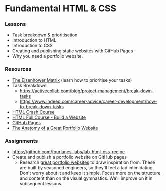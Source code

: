# Fundamental HTML & CSS

### Lessons

* Task breakdown & prioritisation
* Introduction to HTML
* Introduction to CSS
* Creating and publishing static websites with GitHub Pages
* Why you need a portfolio website.

### Resources

- [The Eisenhower Matrix](https://asana.com/resources/eisenhower-matrix) (learn how to prioritise your tasks)
- Task Breakdown
    - https://activecollab.com/blog/project-management/break-down-tasks
    - https://www.indeed.com/career-advice/career-development/how-to-break-down-tasks
- [HTML Crash Course](https://www.youtube.com/watch?v=qz0aGYrrlhU)
- [HTML Full Course - Build a Website](https://www.youtube.com/watch?v=pQN-pnXPaVg)
- [GitHub Pages](https://docs.github.com/en/pages)
- [The Anatomy of a Great Portfolio Website](https://kinsta.com/blog/portfolio-website/)

### Assignments

* https://github.com/fourlanes-labs/lab-html-css-recipe
* Create and publish a portfolio website on GitHub pages
  * Research [great portfolio websites](https://www.hostinger.com/tutorials/web-developer-portfolio) to draw inspiration from. These are built by seasoned engineers, so they'll feel a tad intimidating. Don't worry about it and keep it simple. Focus more on the structure and content than on the visual gymnastics. We'll improve on it in subsequent lessons.